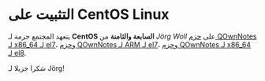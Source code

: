 # التثبيت على CentOS Linux

يتعهد المجتمع حزمة لـ&nbsp;**CentOS السابعة والثامنة** من *Jörg Woll* على [حزم QOwnNotes لـ&nbsp;x86_64 لـ&nbsp;el7](http://wilhelm949.spdns.org:10443/w3bservice/7/x86_64/w3bservice/Packages/repoview/qownnotes.html)، و[حزم QOwnNotes لـ&nbsp;ARM لـ&nbsp;el7](http://wilhelm949.spdns.org:10443/w3bservice/7/armhfp/w3bservice/Packages/repoview/qownnotes.html)، و[حزم QOwnNotes لـ&nbsp;x86_64 لـ&nbsp;el8](http://wilhelm949.spdns.org:10443/w3bservice/8/x86_64/w3bservice/Packages/repoview/qownnotes.html).

شكرا جزيلا لـ&nbsp;Jörg!
